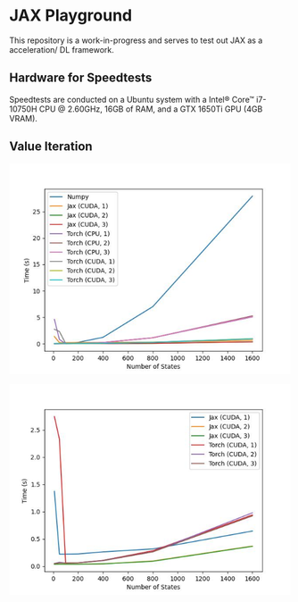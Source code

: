 # JAX Playground
This repository is a work-in-progress and serves to test out JAX as a acceleration/ DL framework.

## Hardware for Speedtests
Speedtests are conducted on a Ubuntu system with a Intel® Core™ i7-10750H CPU @ 2.60GHz, 16GB of RAM, and a GTX 1650Ti GPU (4GB VRAM).

## Value Iteration
![Image showing the execution time of value iteration on MDPs of varying number of states with numpy, torch, and jax.](value_iteration/value_iteration_speedtest.jpg "Value Iteration Speedtest")

![Image showing the execution time of value iteration on MDPs of varying number of states with torch and jax on GPU only.](value_iteration/value_iteration_speedtest_gpu_only.jpg "Value Iteration Speedtest (GPU only)")
